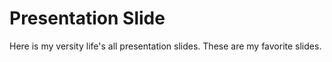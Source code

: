 # Presentation Slide
Here is my versity life's all presentation slides. These are my favorite slides.
